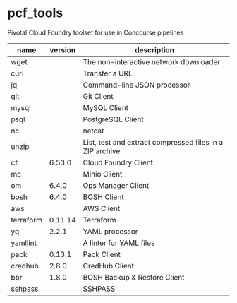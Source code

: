 # pcf_tools
Pivotal Cloud Foundry toolset for use in Concourse pipelines

name|version|description
----|-------|-----------
wget| |The non-interactive network downloader
curl| |Transfer a URL
jq| |Command-line JSON processor
git| |Git Client
mysql| |MySQL Client
psql| |PostgreSQL Client
nc| |netcat
unzip| |List, test and extract compressed files in a ZIP archive
cf|6.53.0|Cloud Foundry Client
mc| |Minio Client
om|6.4.0|Ops Manager Client
bosh|6.4.0|BOSH Client
aws| |AWS Client
terraform|0.11.14|Terraform
yq|2.2.1|YAML processor
yamllint| |A linter for YAML files
pack|0.13.1|Pack Client
credhub|2.8.0|CredHub Client
bbr|1.8.0|BOSH Backup & Restore Client
sshpass| |SSHPASS
